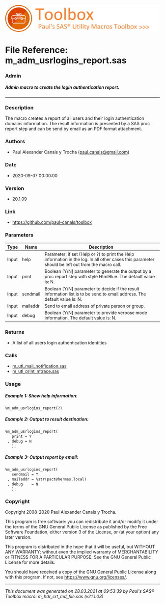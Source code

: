 ![../misc/images/doc_banner.png](../misc/images/doc_banner.png)
# 
# File Reference: m_adm_usrlogins_report.sas

### Admin

##### Admin macro to create the login authentication report.

***

### Description
The macro creates a report of all users and their login authentication domains information. The result information is presented by a SAS proc report step and can be send by email as an PDF format attachment.

### Authors
* Paul Alexander Canals y Trocha (paul.canals@gmail.com)

### Date
* 2020-09-07 00:00:00

### Version
* 20.1.09

### Link
* https://github.com/paul-canals/toolbox

### Parameters
| Type | Name | Description |
| ---- | ---- | ----------- |
| Input | help | Parameter, if set (Help or ?) to print the Help information in the log. In all other cases this parameter should be left out from the macro call. |
| Input | print | Boolean [Y/N] parameter to generate the output by a proc report step with style HtmlBlue. The default value is: N. |
| Input | sendmail | Boolean [Y/N] parameter to decide if the result information list is to be send to email address. The default value is: N. |
| Input | mailaddr | Send to email address of private person or group. |
| Input | debug | Boolean [Y/N] parameter to provide verbose mode information. The default value is: N. |

### Returns
* A list of all users login authentication identities

### Calls
* [m_utl_mail_notification.sas](m_utl_mail_notification.md)
* [m_utl_print_mtrace.sas](m_utl_print_mtrace.md)

### Usage

##### Example 1: Show help information:
```sas
%m_adm_usrlogins_report(?)
```

##### Example 2: Output to result destination:
```sas
%m_adm_usrlogins_report(
   print = Y
 , debug = N
   );
```

##### Example 3: Output report by email:
```sas
%m_adm_usrlogins_report(
   sendmail = Y
 , mailaddr = %str(pact@hermes.local)
 , debug    = N
   );
```

### Copyright
Copyright 2008-2020 Paul Alexander Canals y Trocha. 
 
This program is free software: you can redistribute it and/or modify 
it under the terms of the GNU General Public License as published by 
the Free Software Foundation, either version 3 of the License, or 
(at your option) any later version. 
 
This program is distributed in the hope that it will be useful, 
but WITHOUT ANY WARRANTY; without even the implied warranty of 
MERCHANTABILITY or FITNESS FOR A PARTICULAR PURPOSE. See the 
GNU General Public License for more details. 
 
You should have received a copy of the GNU General Public License 
along with this program. If not, see <https://www.gnu.org/licenses/>. 


***
*This document was generated on 28.03.2021 at 09:53:39  by Paul's SAS&reg; Toolbox macro: m_hdr_crt_md_file.sas (v21.1.03)*
